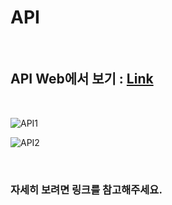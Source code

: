 # API

<br>

## API Web에서 보기 : [Link](http://3.35.207.153:8080/swagger-ui/#/)

<br>

![API1](https://user-images.githubusercontent.com/76838814/219386658-82ebe369-311c-4826-9cde-b4354cb07225.png)

![API2](https://user-images.githubusercontent.com/76838814/219386858-4c3c6fa7-741f-4830-a724-415f1b51f972.png)

<br>

### 자세히 보려면 링크를 참고해주세요.